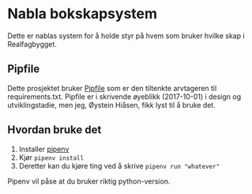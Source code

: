 # Nabla bokskapsystem #

Dette er nablas system for å holde styr på hvem som bruker hvilke skap i
Realfagbygget.


## Pipfile
Dette prosjektet bruker [Pipfile](https://github.com/pypa/pipfile) som er den tiltenkte arvtageren til requirements.txt.
Pipfile er i skrivende øyeblikk (2017-10-01) i design og utviklingstadie, men jeg, Øystein Hiåsen, fikk lyst til å bruke det.


## Hvordan bruke det

1. Installer [pipenv](https://docs.pipenv.org/)
2. Kjør ```pipenv install```
3. Deretter kan du kjøre ting ved å skrive ```pipenv run "whatever"```

Pipenv vil påse at du bruker riktig python-version.

